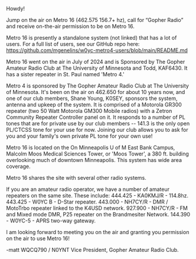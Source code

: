 Howdy!

Jump on the air on Metro 16 (462.575 156.7+ hz), call for “Gopher Radio” and receive on-the-air permission to be on Metro 16.

Metro 16 is presently a standalone system (not linked) that has a lot of users. For a full list of users, see our GitHub repo here:
https://github.com/mgenelins/w0yc-metro4-users/blob/main/README.md

Metro 16 went on the air in July of 2024 and is Sponsored by The Gopher Amateur Radio Club at The University of Minnesota and Todd, KAF6430. It has a sister repeater in St. Paul named 'Metro 4.'

Metro 4 is sponsored by The Gopher Amateur Radio Club at The University of Minnesota. It's been on the air on 462.650 for about 10 years now, and one of our club members, Shane Young, K0SEY, sponsors the system, antenna and upkeep of the system. It is comprised of a Motorola GR300 repeater (two 50 Watt Motorola GM300 Mobile radios) with a Zetron Community Repeater Controller panel on it. It responds to a number of PL tones that are for private use by our club members -- 141.3 is the only open PL/CTCSS tone for your use for now. Joining our club allows you to ask for you and your family's own private PL tone for your own use! 

Metro 16 is located on the On Minneapolis U of M East Bank Campus, Malcolm Moos Medical Sciences Tower, or 'Moos Tower', a 380 ft. building overlooking much of downtown Minneapolis. This system has wide area coverage.

Metro 16 shares the site with several other radio systems.

If you are an amateur radio operator, we have a number of amateur repeaters on the same site. These include:
444.425 - KA0KMJ/R - 114.8hz.
443.425 - W0YC  B - D-Star repeater.
443.000 - NH7CY/R - DMR / MotoTrbo repeater linked to the K4USD network.
927.900 - NH7CY/R - FM and Mixed mode DMR, P25 repeater on the Brandmesiter Network.
144.390 - W0YC-5 - APRS two-way gateway.

I am looking forward to meeting you on the air and granting you permission on the air to use Metro 16!

-matt
WQCQ790 / N0YNT
Vice President, Gopher Amateur Radio Club.
